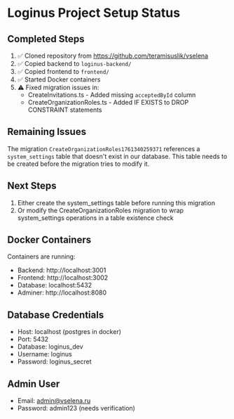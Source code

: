 # Loginus Project Setup Status

## Completed Steps

1. ✅ Cloned repository from https://github.com/teramisuslik/vselena
2. ✅ Copied backend to `loginus-backend/`
3. ✅ Copied frontend to `frontend/`
4. ✅ Started Docker containers
5. ⚠️ Fixed migration issues in:
   - CreateInvitations.ts - Added missing `acceptedById` column
   - CreateOrganizationRoles.ts - Added IF EXISTS to DROP CONSTRAINT statements

## Remaining Issues

The migration `CreateOrganizationRoles1761340259371` references a `system_settings` table that doesn't exist in our database. This table needs to be created before the migration tries to modify it.

## Next Steps

1. Either create the system_settings table before running this migration
2. Or modify the CreateOrganizationRoles migration to wrap system_settings operations in a table existence check

## Docker Containers

Containers are running:
- Backend: http://localhost:3001
- Frontend: http://localhost:3002
- Database: localhost:5432
- Adminer: http://localhost:8080

## Database Credentials

- Host: localhost (postgres in docker)
- Port: 5432
- Database: loginus_dev
- Username: loginus
- Password: loginus_secret

## Admin User

- Email: admin@vselena.ru
- Password: admin123 (needs verification)

